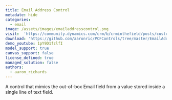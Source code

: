 ```yaml
---
title: Email Address Control
metadate: hide
categories:
  - email
image: /assets/images/emailaddresscontrol.png
visit:  'https://community.dynamics.com/crm/b/crminthefield/posts/custom-email-address-pcf-control-for-model-drive-apps'
download: 'https://github.com/aaronric/PCFControls/tree/master/EmailAddressControl'
demo_youtube: 1pY9D1fzlfI
model_support: true
canvas_support: false
license_defined: true
managed_solution: false
authors:
  - aaron_richards
---
```

A control that mimics the out-of-box Email field from a value stored inside a single line of text field.
